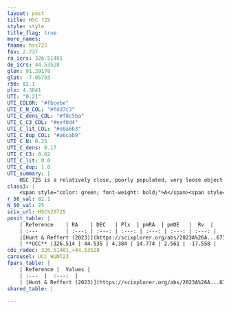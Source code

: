 ```yaml
---
layout: post
title: HSC 725
style: style
title_flag: true
more_names: 
fname: hsc725
fov: 2.737
ra_icrs: 326.51401
de_icrs: 44.53528
glon: 91.29178
glat: -7.05793
r50: 82.1
plx: 4.3841
UTI: "0.21"
UTI_COLOR: "#fbcebe"
UTI_C_N_COL: "#fdd7c3"
UTI_C_dens_COL: "#f8c5ba"
UTI_C_C3_COL: "#eef8d4"
UTI_C_lit_COL: "#e0a6b3"
UTI_C_dup_COL: "#a6cab9"
UTI_C_N: 0.25
UTI_C_dens: 0.17
UTI_C_C3: 0.62
UTI_C_lit: 0.0
UTI_C_dup: 1.0
UTI_summary: |
    HSC 725 is a relatively close, poorly populated, very loose object of intermediate C3 quality. It was recently reported in the literature.
class3: |
    <span style="color: green; font-weight: bold;">A</span><span style="color: red; font-weight: bold;">C</span>
r_50_val: 82.1
N_50_val: 25
scix_url: HSC%20725
posit_table: |
    | Reference    | RA    | DEC   | Plx  | pmRA  | pmDE   |  Rv  |
    | :---         | :---: | :---: | :---: | :---: | :---: | :---: |
    |[Hunt & Reffert (2023)](https://scixplorer.org/abs/2023A%26A...673A.114H) | 326.455 | 44.629 | 4.381 | 14.818 | 3.134 | -19.183 |
    | **UCC** |326.514 | 44.535 | 4.384 | 14.774 | 2.561 | -17.558 | 
cds_radec: 326.51401,+44.53528
carousel: UCC_HUNT23
fpars_table: |
    | Reference |  Values |
    | :---  |  :---:  |
    | [Hunt & Reffert (2023)](https://scixplorer.org/abs/2023A%26A...673A.114H) | `AV50=0.085, diffAV50=0.344, MOD50=6.774, logAge50=8.883` |
shared_table: |
    
---
```

